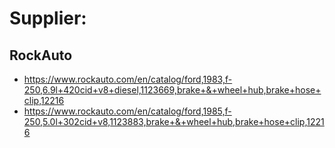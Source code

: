 # Supplier:
## RockAuto
- https://www.rockauto.com/en/catalog/ford,1983,f-250,6.9l+420cid+v8+diesel,1123669,brake+&+wheel+hub,brake+hose+clip,12216
- https://www.rockauto.com/en/catalog/ford,1985,f-250,5.0l+302cid+v8,1123883,brake+&+wheel+hub,brake+hose+clip,12216
